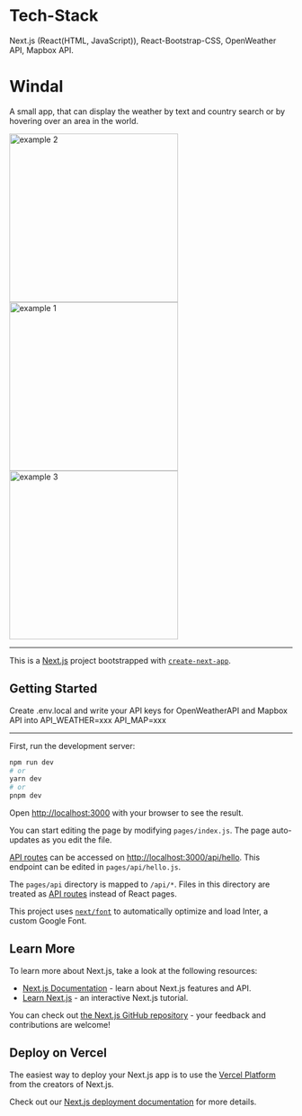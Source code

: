 # Tech-Stack
Next.js (React(HTML, JavaScript)), React-Bootstrap-CSS, OpenWeather API, Mapbox API.

# Windal
A small app, that can display the weather by text and country search or by hovering over an area in the world.

<div>
<img src="https://user-images.githubusercontent.com/43116175/224972321-b28d9e13-890e-454f-8547-1484637609ce.jpg" alt="example 2" height="300" />
<img src="https://user-images.githubusercontent.com/43116175/224972315-cc469040-2c7c-4572-b26b-ebcc0c2bca7a.jpg" alt="example 1" height="300" />
<img src="https://user-images.githubusercontent.com/43116175/224972329-c992de25-6ad4-49c7-8b90-4c252ceb964f.jpg" alt="example 3" height="300" />
</div>

- - -

This is a [Next.js](https://nextjs.org/) project bootstrapped with [`create-next-app`](https://github.com/vercel/next.js/tree/canary/packages/create-next-app).

## Getting Started

Create .env.local and write your API keys for OpenWeatherAPI and Mapbox API into 
API_WEATHER=xxx
API_MAP=xxx

<hr />

First, run the development server:

```bash
npm run dev
# or
yarn dev
# or
pnpm dev
```

Open [http://localhost:3000](http://localhost:3000) with your browser to see the result.

You can start editing the page by modifying `pages/index.js`. The page auto-updates as you edit the file.

[API routes](https://nextjs.org/docs/api-routes/introduction) can be accessed on [http://localhost:3000/api/hello](http://localhost:3000/api/hello). This endpoint can be edited in `pages/api/hello.js`.

The `pages/api` directory is mapped to `/api/*`. Files in this directory are treated as [API routes](https://nextjs.org/docs/api-routes/introduction) instead of React pages.

This project uses [`next/font`](https://nextjs.org/docs/basic-features/font-optimization) to automatically optimize and load Inter, a custom Google Font.

## Learn More

To learn more about Next.js, take a look at the following resources:

- [Next.js Documentation](https://nextjs.org/docs) - learn about Next.js features and API.
- [Learn Next.js](https://nextjs.org/learn) - an interactive Next.js tutorial.

You can check out [the Next.js GitHub repository](https://github.com/vercel/next.js/) - your feedback and contributions are welcome!

## Deploy on Vercel

The easiest way to deploy your Next.js app is to use the [Vercel Platform](https://vercel.com/new?utm_medium=default-template&filter=next.js&utm_source=create-next-app&utm_campaign=create-next-app-readme) from the creators of Next.js.

Check out our [Next.js deployment documentation](https://nextjs.org/docs/deployment) for more details.

